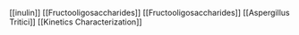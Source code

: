 [[inulin]]
[[Fructooligosaccharides]]
[[Fructooligosaccharides]]
[[Aspergillus Tritici]]
[[Kinetics Characterization]]
